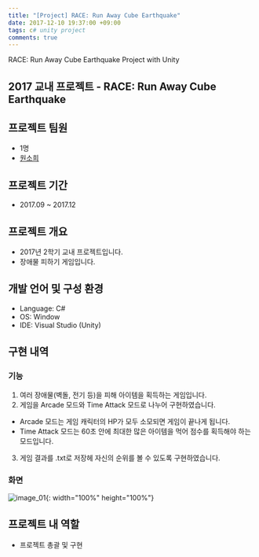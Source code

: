 ```yaml
---
title: "[Project] RACE: Run Away Cube Earthquake"
date: 2017-12-10 19:37:00 +09:00
tags: c# unity project
comments: true
---
```


RACE: Run Away Cube Earthquake Project with Unity

## 2017 교내 프로젝트 - RACE: Run Away Cube Earthquake

## 프로젝트 팀원
- 1명
- [원소희](https://github.com/infiduk)

## 프로젝트 기간
- 2017.09 ~ 2017.12

## 프로젝트 개요
- 2017년 2학기 교내 프로젝트입니다.
- 장애물 피하기 게임입니다.

## 개발 언어 및 구성 환경
- Language: C#
- OS: Window
- IDE: Visual Studio (Unity)

## 구현 내역

### 기능
1. 여러 장애물(벽돌, 전기 등)을 피해 아이템을 획득하는 게임입니다.
2. 게임을 Arcade 모드와 Time Attack 모드로 나누어 구현하였습니다.
  - Arcade 모드는 게임 캐릭터의 HP가 모두 소모되면 게임이 끝나게 됩니다.
  - Time Attack 모드는 60초 안에 최대한 많은 아이템을 먹어 점수를 획득해야 하는 모드입니다.
3. 게임 결과를 .txt로 저장헤 자신의 순위를 볼 수 있도록 구현하였습니다.

### 화면
![image_01](https://user-images.githubusercontent.com/48206157/67631135-8d11fe80-f8d5-11e9-96a5-246bb2da2baf.png){: width="100%" height="100%"}

## 프로젝트 내 역할
- 프로젝트 총괄 및 구현

<!-- ## Github
- [RACE Github Link](https://github.com/infiduk) -->